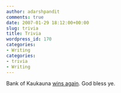 ```yaml
---
author: adarshpandit
comments: true
date: 2007-01-29 18:12:00+00:00
slug: trivia
title: Trivia
wordpress_id: 170
categories:
- Writing
categories:
- trivia
- Writing
---
```


Bank of Kaukauna [wins again](http://www.postcrescent.com/apps/pbcs.dll/article?AID=200770129027).  God bless ye.
